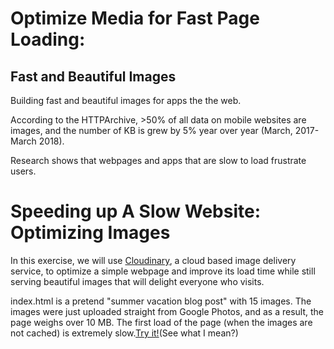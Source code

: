 # Optimize Media for Fast Page Loading: 

## Fast and Beautiful Images

Building fast and beautiful images for apps the the web.

According to the HTTPArchive, &gt;50% of all data on mobile websites are images, and the number of KB is grew by 5% year over year \(March, 2017- March 2018\).

Research shows that webpages and apps that are slow to load frustrate users.

# Speeding up A Slow Website: Optimizing Images

  
In this exercise, we will use [Cloudinary](/www.cloudinary.com), a cloud based image delivery service, to optimize a simple webpage and improve its load time while still serving beautiful images that will delight everyone who visits.

index.html is a pretend "summer vacation blog post" with 15 images. The images were just uploaded straight from Google Photos, and as a result, the page weighs over 10 MB. The first load of the page \(when the images are not cached\) is extremely slow.[Try it!](https://dougsillars.github.io/)\(See what I mean?\)

